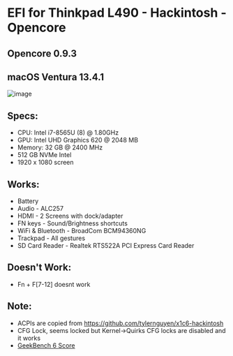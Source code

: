 # EFI for Thinkpad L490 - Hackintosh - Opencore
## Opencore 0.9.3
## macOS Ventura 13.4.1

![image](https://github.com/takobaba/EFI-Opencore-Thinkpad-L490/assets/3728072/1a847741-5da1-46be-b67f-658dfa5ff2ca)

## Specs:

  - CPU: Intel i7-8565U (8) @ 1.80GHz
  - GPU: Intel UHD Graphics 620 @ 2048 MB
  - Memory: 32 GB @ 2400 MHz
  - 512 GB NVMe Intel
  - 1920 x 1080 screen

## Works:

  * Battery
  * Audio - ALC257
  * HDMI - 2 Screens with dock/adapter
  * FN keys - Sound/Brightness shortcuts
  * WiFi & Bluetooth - BroadCom BCM94360NG
  * Trackpad - All gestures
  * SD Card Reader - Realtek RTS522A PCI Express Card Reader

## Doesn't Work:

  * Fn + F[7-12] doesnt work

## Note: 

  * ACPIs are copied from https://github.com/tylernguyen/x1c6-hackintosh
  * CFG Lock, seems locked but Kernel->Quirks CFG locks are disabled and it works
  * [GeekBench 6 Score](https://browser.geekbench.com/v6/cpu/1577874)
